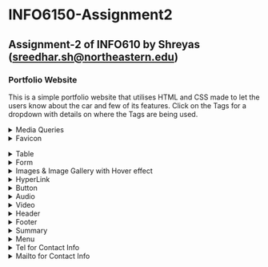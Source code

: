 # INFO6150-Assignment2
## Assignment-2 of INFO610 by Shreyas (sreedhar.sh@northeastern.edu)
### Portfolio  Website
This is a simple portfolio website that utilises HTML and CSS made to let the users know about the car and few of its features. Click on the Tags for a dropdown with details on where the Tags are being used. 
<details>
 <summary> Media Queries </summary> 

  ![](./images/readme-images/readme_MediaQProof.png)
   </br>
   A abstract view of the media Queries that are being used to make the site responsive, [style.css](./styles.css) contains more info on it.
</details>

<details>
 <summary> Favicon </summary> 

  ![](./images/readme-images/readme_FavProof.png)
   </br> 
My Animoji as a favicon </details>
<details>
 <summary> Table </summary> 
  
  ![](./images/readme-images/readme_TableProof.png)
   </br>
   Utilised the Table tag to talk about the Specs and Features of the Car. Used border-collapse: collapse; to allow adjacent tabs to share borders. 
</details>
<details>
 <summary> Form </summary> 
  
  ![](./images/readme-images/readme_FormProof.png)
  </br>
  In the [contact-me.html](./contact-me.html) Page, Used form to collect the Data from the User.
</details>
<details>
 <summary> Images & Image Gallery with Hover effect </summary> 
  
  ![](./images/readme-images/readme_ImageProof.png)
  </br> 
  Utilised the certtifcation section to show my certifications in an image gallery
</details>
<details>
 <summary> HyperLink </summary> 
  
  ![](./images/readme-images/readme_HyperlinkProof.png)
  </br>
  Utilised multple Hyperlinks throughout the side, this example allows the user to go to resume or design portfolo etc.
</details>
<details>
 <summary> Button </summary> 
  
  ![](./images/readme-images/readme_HyperlinkProof.png)
  </br>
  Added buttons and gave a specific height and width to it, so all other buttons on the site remains consistent. Added button:hover to the element, so once the user hovers, the color changes from off-white(Azure)
</details>
<details>
 <summary> Audio </summary> 
  
  ![](./images/readme-images/readme_AudioProof.png)
  </br>
  Text-to-speech audio for accessibility  
</details>
<details>
 <summary> Video </summary> 
  
  ![](./images/readme-images/readme_VideoProof.png)
  </br> 
  Used this video to the last biggest event i organised.
</details>
<details>
 <summary> Header </summary> 
  
  ![](./images/readme-images/readme_HeaderProof.png)
  </br> Header element includes a simple Namaste
</details>
<details>
 <summary> Footer </summary> 
  
  ![](./images/readme-images/readme_FooterProof.png)
  </br>
  Added a gradient to footer and my basic details to it. 
</details>
<details>
 <summary> Summary </summary> 
  
  ![](./images/readme-images/readme_FooterProof.png)
  </br>
  Used the summary tag to hide the prices of the car utill the user clicks on it to reveal the pricing. 
</details>
<details>
 <summary> Menu </summary> 
  
  ![](./images/readme-images/readme_MenuProof.png)
  Used the Menu tag to list out the Available models in the Enquire Page. Added the Horizonatal menu(Navbar) in the home page as well.
</details>
<details>
 <summary> Tel for Contact Info </summary> 
  
  ![](./images/readme-images/readme_FooterProof.png)
  </br>
  Used my number in the button that enalbles the user to call incase they want more details. 
</details>
<details>
 <summary> Mailto for Contact Info </summary> 
  
  ![](./images/readme-images/readme_FooterProof.png)
  </br> Used my email ID in a button that enables the user to email incase they want more details 
</details>


